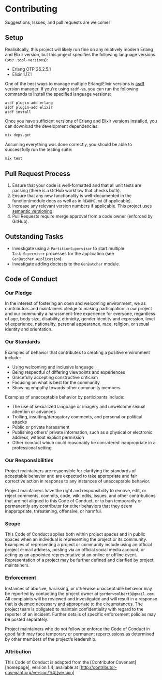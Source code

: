 # Contributing

Suggestions, Issues, and pull requests are welcome!

## Setup

Realisitcally, this project will likely run fine on any relatively modern Erlang
and Elixir version, but this project specifies the following language versions
(see `.tool-versions`):

* Erlang OTP 26.2.5.1
* Elixir 1.17.1

One of the best ways to manage multiple Erlang/Elixir versions is
[asdf](https://github.com/asdf-vm/asdf) version manager. If you're using
`asdf-vm`, you can run the following commands to install the specified language
versions:

```bash
asdf plugin-add erlang
asdf plugin-add elixir
asdf install
```

Once you have sufficient versions of Erlang and Elixir versions installed, you
can download the development dependencies:

```bash
mix deps.get
```

Assuming everything was done correctly, you should be able to successfully run
the testing suite:

```bash
mix test
```

## Pull Request Process

1. Ensure that your code is well-formatted and that all unit tests are passing
   (there is a GitHub workflow that checks both).
2. Ensure that any new functionality is well-documented in the function/module
   docs as well as in `README.md` (if applicable).
3. Increase any relevant version numbers if applicable. This project uses
   [semantic versioning](http://semver.org/).
4. Pull Requests require merge approval from a code owner (enforced by GitHub).

## Outstanding Tasks

* Investigate using a `PartitionSupervisor` to start multiple `Task.Supervisor`
  processes for the application (see `GenBatcher.Application`).
* Investigate adding doctests to the `GenBatcher` module.

## Code of Conduct

### Our Pledge

In the interest of fostering an open and welcoming environment, we as
contributors and maintainers pledge to making participation in our project and
our community a harassment-free experience for everyone, regardless of age, body
size, disability, ethnicity, gender identity and expression, level of experience,
nationality, personal appearance, race, religion, or sexual identity and
orientation.

### Our Standards

Examples of behavior that contributes to creating a positive environment
include:

* Using welcoming and inclusive language
* Being respectful of differing viewpoints and experiences
* Gracefully accepting constructive criticism
* Focusing on what is best for the community
* Showing empathy towards other community members

Examples of unacceptable behavior by participants include:

* The use of sexualized language or imagery and unwelcome sexual attention or
advances
* Trolling, insulting/derogatory comments, and personal or political attacks
* Public or private harassment
* Publishing others' private information, such as a physical or electronic
  address, without explicit permission
* Other conduct which could reasonably be considered inappropriate in a
  professional setting

### Our Responsibilities

Project maintainers are responsible for clarifying the standards of acceptable
behavior and are expected to take appropriate and fair corrective action in
response to any instances of unacceptable behavior.

Project maintainers have the right and responsibility to remove, edit, or
reject comments, commits, code, wiki edits, issues, and other contributions
that are not aligned to this Code of Conduct, or to ban temporarily or
permanently any contributor for other behaviors that they deem inappropriate,
threatening, offensive, or harmful.

### Scope

This Code of Conduct applies both within project spaces and in public spaces
when an individual is representing the project or its community. Examples of
representing a project or community include using an official project e-mail
address, posting via an official social media account, or acting as an appointed
representative at an online or offline event. Representation of a project may be
further defined and clarified by project maintainers.

### Enforcement

Instances of abusive, harassing, or otherwise unacceptable behavior may be
reported by contacting the project owner at `gordonwoolbert3@gmail.com`. All
complaints will be reviewed and investigated and will result in a response that
is deemed necessary and appropriate to the circumstances. The project team is
obligated to maintain confidentiality with regard to the reporter of an incident.
Further details of specific enforcement policies may be posted separately.

Project maintainers who do not follow or enforce the Code of Conduct in good
faith may face temporary or permanent repercussions as determined by other
members of the project's leadership.

### Attribution

This Code of Conduct is adapted from the [Contributor Covenant][homepage],
version 1.4, available at [http://contributor-covenant.org/version/1/4][version]
